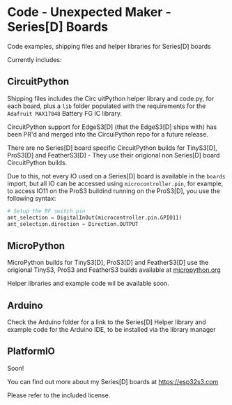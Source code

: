 # Code - Unexpected Maker - Series[D] Boards 
Code examples, shipping files and helper libraries for Series[D] boards

Currently includes:

## CircuitPython
Shipping files includes the Circ uitPython helper library and code.py, for each board, plus a `lib` folder populated with the requirements for the `Adafruit MAX17048` Battery FG IC library.

CircuitPython support for EdgeS3[D] (that the EdgeS3[D] ships with) has been PR'd and merged into the CircuiPython repo for a future release.

There are no Series[D] board specific CircuitPython builds for TinyS3[D], ProS3[D] and FeatherS3[D] - They use their origional non Series[D] board CircuitPython builds.

Due to this, not every IO used on a Series[D] board is available in the `boards` import, but all IO can be accessed using `microcontroller.pin`, for example, to access IO11 on the ProS3 buildind running on the ProS3[D], you use the following syntax:

``` python
# Setup the RF switch pin
ant_selection = DigitalInOut(microcontroller.pin.GPIO11)
ant_selection.direction = Direction.OUTPUT
```

## MicroPython
MicroPython builds for TinyS3[D], ProS3[D] and FeatherS3[D] use the origional TinyS3, ProS3 and FeatherS3 builds available at [micropython.org](https://micropython.org/download/?vendor=Unexpected%20Maker)

Helper libraries and example code wil be available soon.

## Arduino
Check the Arduino folder for a link to the Series[D] Helper library and example code for the Arduino IDE, to be installed via the library manager 

## PlatformIO
Soon!

You can find out more about my Series[D] boards at https://esp32s3.com 

Please refer to the included license. 
